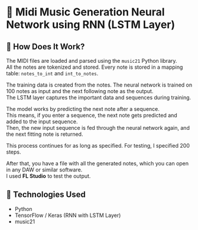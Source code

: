 # 🎵 Midi Music Generation Neural Network using RNN (LSTM Layer)

## 🧠 How Does It Work?

The MIDI files are loaded and parsed using the `music21` Python library.  
All the notes are tokenized and stored. Every note is stored in a mapping table: `notes_to_int` and `int_to_notes`.

The training data is created from the notes. The neural network is trained on 100 notes as input and the next following note as the output.  
The LSTM layer captures the important data and sequences during training.

The model works by predicting the next note after a sequence.  
This means, if you enter a sequence, the next note gets predicted and added to the input sequence.  
Then, the new input sequence is fed through the neural network again, and the next fitting note is returned.

This process continues for as long as specified. For testing, I specified 200 steps.

After that, you have a file with all the generated notes, which you can open in any DAW or similar software.  
I used **FL Studio** to test the output.

## 🧰 Technologies Used

- Python
- TensorFlow / Keras (RNN with LSTM Layer)
- music21
